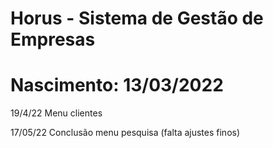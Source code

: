 # Horus - Sistema de Gestão de Empresas
# Nascimento: 13/03/2022


19/4/22
Menu clientes

17/05/22 
Conclusão menu pesquisa (falta ajustes finos)
